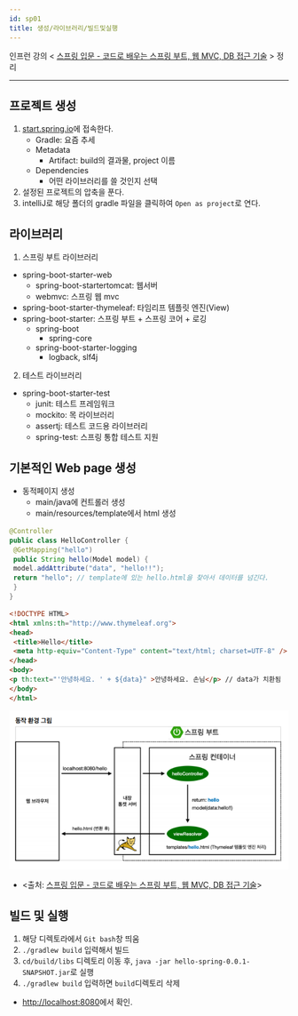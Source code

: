 ```yaml
---
id: sp01
title: 생성/라이브러리/빌드및실행
---
```


인프런 강의 < [스프링 입문 - 코드로 배우는 스프링 부트, 웹 MVC, DB 접근 기술](https://www.inflearn.com/course/%EC%8A%A4%ED%94%84%EB%A7%81-%EC%9E%85%EB%AC%B8-%EC%8A%A4%ED%94%84%EB%A7%81%EB%B6%80%ED%8A%B8) > 정리

---

## 프로젝트 생성
1. [start.spring.io](start.spring.io)에 접속한다.
    - Gradle: 요즘 추세
    - Metadata
        - Artifact: build의 결과물, project 이름
    - Dependencies
        - 어떤 라이브러리를 쓸 것인지 선택
2. 설정된 프로젝트의 압축을 푼다.
3. intelliJ로 해당 폴더의 gradle 파일을 클릭하여 `Open as project`로 연다.

## 라이브러리
1. 스프링 부트 라이브러리
- spring-boot-starter-web
    - spring-boot-startertomcat: 웹서버
    - webmvc: 스프링 웹 mvc
- spring-boot-starter-thymeleaf: 타임리프 템플릿 엔진(View)
- spring-boot-starter: 스프링 부트 + 스프링 코어 + 로깅
    - spring-boot
        - spring-core
    - spring-boot-starter-logging
        - logback, slf4j

2. 테스트 라이브러리
- spring-boot-starter-test
    - junit: 테스트 프레임워크
    - mockito: 목 라이브러리
    - assertj: 테스트 코드용 라이브러리
    - spring-test: 스프링 통합 테스트 지원


## 기본적인 Web page 생성
- 동적페이지 생성
    - main/java에 컨트롤러 생성
    - main/resources/template에서 html 생성

```java
@Controller
public class HelloController {
 @GetMapping("hello")
 public String hello(Model model) {
 model.addAttribute("data", "hello!!");
 return "hello"; // template에 있는 hello.html을 찾아서 데이터를 넘긴다.
 }
}
```
```html
<!DOCTYPE HTML>
<html xmlns:th="http://www.thymeleaf.org"> 
<head>
 <title>Hello</title>
 <meta http-equiv="Content-Type" content="text/html; charset=UTF-8" />
</head>
<body>
<p th:text="'안녕하세요. ' + ${data}" >안녕하세요. 손님</p> // data가 치환됨
</body>
</html>
```

![실행 원리](sp01.png)
- <출처: [스프링 입문 - 코드로 배우는 스프링 부트, 웹 MVC, DB 접근 기술](https://www.inflearn.com/course/%EC%8A%A4%ED%94%84%EB%A7%81-%EC%9E%85%EB%AC%B8-%EC%8A%A4%ED%94%84%EB%A7%81%EB%B6%80%ED%8A%B8)>


## 빌드 및 실행
1. 해당 디렉토라에서 `Git bash`창 띄움
2. `./gradlew build` 입력해서 빌드
3. `cd/build/libs` 디렉토리 이동 후, `java -jar hello-spring-0.0.1-SNAPSHOT.jar`로 실행
4. `./gradlew build` 입력하면 `build`디렉토리 삭제

- [http://localhost:8080](http://localhost:8080)에서 확인.

